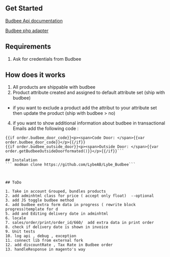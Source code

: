 ## Get Started

[Budbee Api documentation](http://developer.budbee.com)

[Budbee php adapter](https://github.com/budbee/budbee-php)

## Requirements

1. Ask for credentials from Budbee

## How does it works
1. All products are shippable with budbee
3. Product attribute created and assigned to default attribute set (ship with budbee)
 - if you want to exclude a product add the attribut to your attribute set then update the product (ship with budbee > no)
4. if you want to show additional information about budbee in transactional Emails add the following code :

```<p><span>Selected time:</span> {{var order.getBudbeeDesiredDeliveryFormatedDate()}}</p>
{{if order.budbee_door_code}}<p><span>Code Door: </span>{{var order.budbee_door_code}}</p>{{/if}}
{{if order.budbee_outside_door}}<p><span>Outside Door: </span>{{var order.getBudbeeOutsideDoorformated()}}</p>{{/if}}```

## Instalation
``` modman clone https://github.com/LybeAB/Lybe_Budbee```



## ToDo

1. Take in account Grouped, bundles products
2. add adminhtml class for price ( accept only float)  --optional
3. add JS toggle budbee method
4. add budbee extra form data in progress ( rewrite block progress)template for d
5. add and Editing delivery date in adminhtml
6. locale
7. sales/order/print/order_id/660/  add extra data in print order
8. check if delivery date is shown in invoice
9. Unit tests
10. log api , debug , exception
11. connect lib from external fork
12. add discountRate , Tax Rate in Budbee order
13. handleResponse in magento's way


